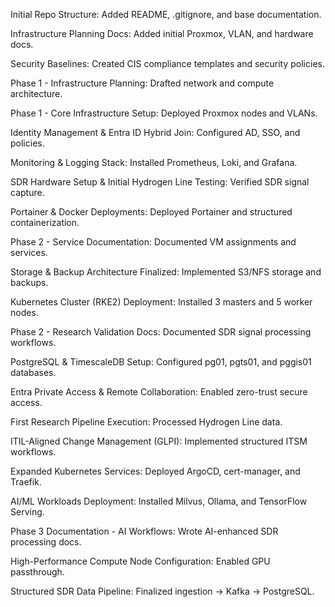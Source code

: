 Initial Repo Structure: Added README, .gitignore, and base documentation.

Infrastructure Planning Docs: Added initial Proxmox, VLAN, and hardware docs.

Security Baselines: Created CIS compliance templates and security policies.

Phase 1 - Infrastructure Planning: Drafted network and compute architecture.

Phase 1 - Core Infrastructure Setup: Deployed Proxmox nodes and VLANs.

Identity Management & Entra ID Hybrid Join: Configured AD, SSO, and policies.

Monitoring & Logging Stack: Installed Prometheus, Loki, and Grafana.

SDR Hardware Setup & Initial Hydrogen Line Testing: Verified SDR signal capture.

Portainer & Docker Deployments: Deployed Portainer and structured containerization.

Phase 2 - Service Documentation: Documented VM assignments and services.

Storage & Backup Architecture Finalized: Implemented S3/NFS storage and backups.

Kubernetes Cluster (RKE2) Deployment: Installed 3 masters and 5 worker nodes.

Phase 2 - Research Validation Docs: Documented SDR signal processing workflows.

PostgreSQL & TimescaleDB Setup: Configured pg01, pgts01, and pggis01 databases.

Entra Private Access & Remote Collaboration: Enabled zero-trust secure access.

First Research Pipeline Execution: Processed Hydrogen Line data.

ITIL-Aligned Change Management (GLPI): Implemented structured ITSM workflows.

Expanded Kubernetes Services: Deployed ArgoCD, cert-manager, and Traefik.

AI/ML Workloads Deployment: Installed Milvus, Ollama, and TensorFlow Serving.

Phase 3 Documentation - AI Workflows: Wrote AI-enhanced SDR processing docs.

High-Performance Compute Node Configuration: Enabled GPU passthrough.

Structured SDR Data Pipeline: Finalized ingestion → Kafka → PostgreSQL.

